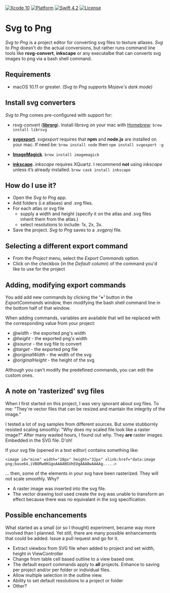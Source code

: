 [![Xcode 10](https://img.shields.io/badge/Xcode-10-blue.svg)](https://developer.apple.com/xcode/)
[![Platform](https://img.shields.io/badge/platforms-macOS-blue.svg)](https://developer.apple.com/platforms/)
[![Swift 4.2](https://img.shields.io/badge/swift-5-red.svg?style=flat)](https://developer.apple.com/swift) [![License](https://img.shields.io/badge/license-MIT-lightgrey.svg)](https://opensource.org/licenses/MIT)

# Svg to Png

*Svg to Png* is a project editor for converting svg files to texture atlases.  *Svg to Png* doesn't do the actual conversions, but rather runs command line tools like **rsvg-convert**, **inkscape** or any executalbe that can converts svg images to png via a bash shell command.
 
## Requirements

* macOS 10.11 or greater. *(Svg to Png supports Mojave's dark mode)*

## Install svg converters
*Svg to Png* comes pre-configured with support for:

* rsvg-convert (**[librsrg](https://github.com/GNOME/librsvg)**). Install librsvg on your mac with [Homebrew](https://brew.sh): `brew install librsvg`

* **[svgexport](https://github.com/shakiba/svgexport)**. *svgexport* requires that **npm** and **node.js** are installed on your mac. If need be: `brew install node` then `npm install svgexport -g`

* **[ImageMagick](https://www.imagemagick.org)**. `brew install imagemagick`

* **[inkscape](https://www.inkscape.org)**. *inkscape* requires XQuartz. I recommend **not** using *inkscape* unless it’s already installed. `brew cask install inkscape`

## How do I use it?

* Open the *Svg to Png* app. 
* Add folders (i.e atlases) and .svg files.
* For each atlas or svg file 
    * supply a width and height (specify it on the atlas and .svg files inherit them from the atlas.)
    * select resolutions to include: 1x, 2x, 3x.
* Save the project.  *Svg to Png* saves to  a *.svgproj* file.

## Selecting a different export command

* From the *Project* menu, select the *Export Commands* option.
* Click on the checkbox (in the *Default* column) of the command you'd like to use for the project

## Adding, modifying export commands

You add add new commands by clicking the **'+'** button in the *ExportCommands* window, then modifying the bash shell command line in the bottom half of that window.

When adding commands, variables are available that will be replaced with the corresponding value from your project:

* *@width* - the exported png's width
* *@height* - the exported png's width
* *@source* - the svg file to convert
* *@target* - the exported png file
* *@originalWidth* - the width of the svg
* *@originalHeight* - the height of the svg

Although you can't modify the predefined commands, you can edit the custom ones.

## A note on 'rasterized' svg files

When I first started on this project, I was very ignorant about svg files. To me: "They're vector files that can be resized and mantain the integrity of the image."

I tested a lot of svg samples from different sources. But some stubbornly resisted scaling smoothly: "Why does my scaled file look like a raster image?" After many wasted hours, I found out why. They **are** raster images. Embedded in the SVG file. D'oh!

If your svg file (opened in a text editor) contains something like: 

`<image id="mine" width="28px" height="32px" xlink:href="data:image png;base64,iVBORw0KGgoAAAANSUhEUgAAABwAAAAg.....>`

... then, some of the elements in your svg have been rasterized. They will not scale smoothly. Why?

* A raster image was inserted into the svg file.
* The vector drawing tool used create the svg was unable to transform an effect because there was no equivalant in the svg specification.

## Possible enchancements

What started as a small (or so I thought) experiment, became way more involved than I planned. Yet still, there are many possible enhancements that could be added. Issue a pull request and go for it.

* Extract viewbox from SVG file when added to project and set width, height in ViewController
* Change from table cell based outline to a view based one.
* The default export commands apply to **all** projects. Enhance to saving per project and/or per folder or individual files.
* Allow multiple selection in the outline view.
* Ability to set default resolutions to a project or folder
* Other?